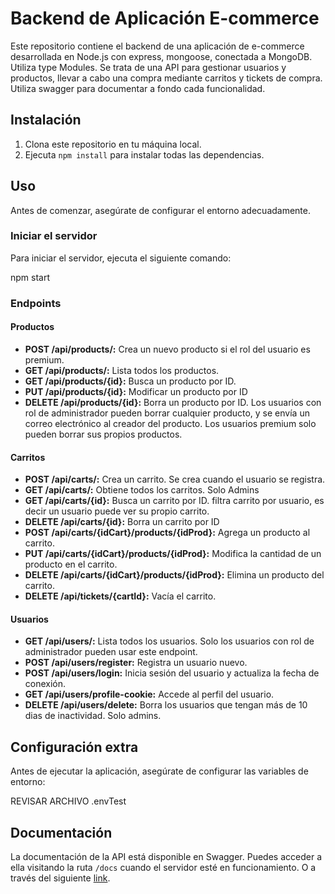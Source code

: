 # Backend de Aplicación E-commerce

Este repositorio contiene el backend de una aplicación de e-commerce desarrollada en Node.js con express, mongoose, conectada a MongoDB. Utiliza type Modules. Se trata de una API para gestionar usuarios y productos, llevar a cabo una compra mediante carritos y tickets de compra. Utiliza swagger para documentar a fondo cada funcionalidad.

## Instalación

1. Clona este repositorio en tu máquina local.
2. Ejecuta `npm install` para instalar todas las dependencias.

## Uso

Antes de comenzar, asegúrate de configurar el entorno adecuadamente.

### Iniciar el servidor

Para iniciar el servidor, ejecuta el siguiente comando:

npm start

### Endpoints

#### Productos

- **POST /api/products/:** Crea un nuevo producto si el rol del usuario es premium.
- **GET /api/products/:** Lista todos los productos.
- **GET /api/products/{id}:** Busca un producto por ID.
- **PUT /api/products/{id}:** Modificar un producto por ID
- **DELETE /api/products/{id}:** Borra un producto por ID. Los usuarios con rol de administrador pueden borrar cualquier producto, y se envía un correo electrónico al creador del producto. Los usuarios premium solo pueden borrar sus propios productos.

#### Carritos

- **POST /api/carts/:** Crea un carrito. Se crea cuando el usuario se registra.
- **GET /api/carts/:** Obtiene todos los carritos. Solo Admins
- **GET /api/carts/{id}:** Busca un carrito por ID. filtra carrito por usuario, es decir un usuario puede ver su propio carrito.
- **DELETE /api/carts/{id}:** Borra un carrito por ID
- **POST /api/carts/{idCart}/products/{idProd}:** Agrega un producto al carrito.
- **PUT /api/carts/{idCart}/products/{idProd}:** Modifica la cantidad de un producto en el carrito.
- **DELETE /api/carts/{idCart}/products/{idProd}:** Elimina un producto del carrito.
- **DELETE /api/tickets/{cartId}:** Vacía el carrito.

#### Usuarios

- **GET /api/users/:** Lista todos los usuarios. Solo los usuarios con rol de administrador pueden usar este endpoint.
- **POST /api/users/register:** Registra un usuario nuevo.
- **POST /api/users/login:** Inicia sesión del usuario y actualiza la fecha de conexión.
- **GET /api/users/profile-cookie:** Accede al perfil del usuario.
- **DELETE /api/users/delete:** Borra los usuarios que tengan más de 10 dias de inactividad. Solo admins.

## Configuración extra

Antes de ejecutar la aplicación, asegúrate de configurar las  variables de entorno:

REVISAR ARCHIVO .envTest

## Documentación

La documentación de la API está disponible en Swagger. Puedes acceder a ella visitando la ruta `/docs` cuando el servidor esté en funcionamiento. O a través del siguiente [link](https://ecommerce-coder-sdwk.onrender.com/docs/).


```bash